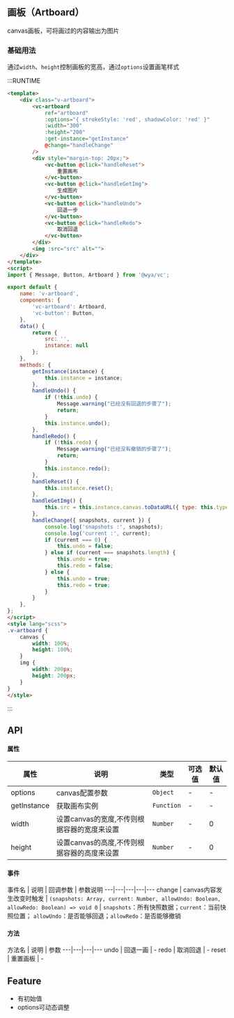 ## 画板（Artboard）

canvas画板，可将画过的内容输出为图片

### 基础用法
通过`width`、`height`控制画板的宽高，通过`options`设置画笔样式

:::RUNTIME
```html
<template>
	<div class="v-artboard">
		<vc-artboard 
			ref="artboard" 
			:options="{ strokeStyle: 'red', shadowColor: 'red' }"
			:width="300"
			:height="200"
			:get-instance="getInstance"
			@change="handleChange" 
		/>	
		<div style="margin-top: 20px;">
			<vc-button @click="handleReset">
				重置画布
			</vc-button>
			<vc-button @click="handleGetImg">
				生成图片
			</vc-button>
			<vc-button @click="handleUndo">
				回退一步
			</vc-button>
			<vc-button @click="handleRedo">
				取消回退
			</vc-button>
		</div>
		<img :src="src" alt="">
	</div>
</template>
<script>
import { Message, Button, Artboard } from '@wya/vc';

export default {
	name: 'v-artboard',
	components: {
		'vc-artboard': Artboard,
		'vc-button': Button,
	},
	data() {
		return {
			src: '',
			instance: null
		};
	},
	methods: {
		getInstance(instance) {
			this.instance = instance;
		},
		handleUndo() {
			if (!this.undo) {
				Message.warning("已经没有回退的步骤了");
				return;
			}
			this.instance.undo();
		},
		handleRedo() {
			if (!this.redo) {
				Message.warning("已经没有撤销的步骤了");
				return;
			}
			this.instance.redo();
		},
		handleReset() {
			this.instance.reset();
		},
		handleGetImg() {
			this.src = this.instance.canvas.toDataURL({ type: this.type, encoderOptions: this.encoderOptions });
		},
		handleChange({ snapshots, current }) {
			console.log('snapshots :', snapshots);
			console.log('current :', current);
			if (current === 0) {
				this.undo = false;
			} else if (current === snapshots.length) {
				this.undo = true;
				this.redo = false;
			} else {
				this.undo = true;
				this.redo = true;
			}
		}
	},
};
</script>
<style lang="scss">
.v-artboard {
	canvas {
		width: 100%;
		height: 100%;
	}
	img {
		width: 200px;
		height: 200px;
	}
}
</style>
```
:::

## API

#### 属性
属性 | 说明 | 类型 | 可选值 | 默认值
---|---|---|---|--- 
options | canvas配置参数 | `Object` | - | - 
getInstance | 获取画布实例 | `Function` | - | - 
width | 设置canvas的宽度,不传则根据容器的宽度来设置 | `Number` | - | 0 
height | 设置canvas的高度,不传则根据容器的高度来设置 | `Number` | - | 0 

#### 事件
事件名 | 说明 | 回调参数 | 参数说明
---|---|---|---|---
change | canvas内容发生改变时触发 | `(snapshots: Array, current: Number, allowUndo: Boolean, allowRedo: Boolean) => void 0` | `snapshots`：所有快照数据；`current`：当前快照位置； `allowUndo`：是否能够回退；`allowRedo`：是否能够撤销

#### 方法
方法名 | 说明 | 参数
---|---|---|---
undo | 回退一画 | -
redo | 取消回退 | -
reset | 重置画板 | -

## Feature
+ 有初始值
+ options可动态调整
